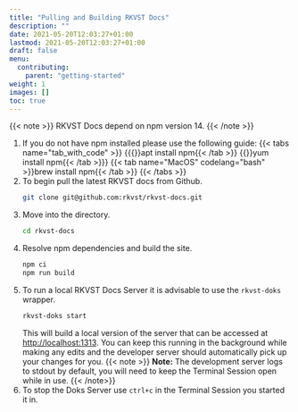 ```yaml
---
title: "Pulling and Building RKVST Docs"
description: ""
date: 2021-05-20T12:03:27+01:00
lastmod: 2021-05-20T12:03:27+01:00
draft: false
menu:
  contributing:
    parent: "getting-started"
weight: 1
images: []
toc: true
---
```

{{< note >}}
RKVST Docs depend on npm version 14.
{{< /note >}}

1.  If you do not have npm installed please use the following guide:
    {{< tabs name="tab_with_code" >}}  {{{<tab name="Ubuntu" codelang="bash">}}apt install npm{{< /tab >}}
    {{<tab name="Cent OS/RHEL" codelang="bash">}}yum install npm{{< /tab >}}}
    {{< tab name="MacOS" codelang="bash" >}}brew install npm{{< /tab >}}  {{< /tabs >}}
2. To begin pull the latest RKVST docs from Github.
    ```bash
    git clone git@github.com:rkvst/rkvst-docs.git
    ```
3. Move into the directory.
    ```bash
    cd rkvst-docs
    ```
4. Resolve npm dependencies and build the site.
    ```bash
    npm ci
    npm run build
    ```  
5. To run a local RKVST Docs Server it is advisable to use the `rkvst-doks` wrapper.
    ```bash
    rkvst-doks start
    ```
    This will build a local version of the server that can be accessed at [http://localhost:1313](http://localhost:1313).
    You can keep this running in the background while making any edits and the developer server should automatically pick up your changes for you.
    {{< note >}}
    **Note:** The development server logs to stdout by default, you will need to keep the Terminal Session open while in use.
    {{< /note>}}
6. To stop the Doks Server use `ctrl+c` in the Terminal Session you started it in.









